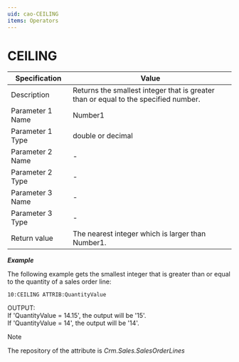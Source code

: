 ```yaml
---
uid: cao-CEILING
items: Operators
---
```


# CEILING                                                       

| Specification| Value|
| ---- | ----- |
| Description      | Returns the smallest integer that is greater than or equal to the specified number. |
| Parameter 1 Name | Number1|
| Parameter 1 Type | double or decimal|
| Parameter 2 Name | - |
| Parameter 2 Type | - |
| Parameter 3 Name | - |
| Parameter 3 Type | - |
| Return value     | The nearest integer which is larger than Number1.|                                                           |



***Example***



The following example gets the smallest integer that is greater than or equal to the quantity of a sales order line:

```
10:CEILING ATTRIB:QuantityValue                  
```
OUTPUT: 
<br/>If 'QuantityValue = 14.15', the output will be '15'.
<br/>If 'QuantityValue = 14', the output will be '14'.

> [!NOTE]
> 
> The repository of the attribute is *Crm.Sales.SalesOrderLines*
